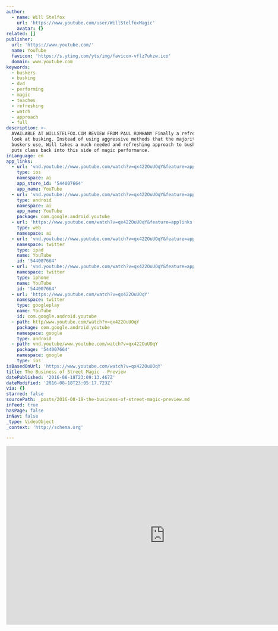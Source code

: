 ```yaml
---
author:
  - name: Will Stelfox
    url: 'https://www.youtube.com/user/WillStelfoxMagic'
    avatar: {}
related: []
publisher:
  url: 'https://www.youtube.com/'
  name: YouTube
  favicon: 'https://s.ytimg.com/yts/img/favicon-vflz7uhzw.ico'
  domain: www.youtube.com
keywords:
  - buskers
  - busking
  - dvd
  - performing
  - magic
  - teaches
  - refreshing
  - watch
  - approach
  - full
description: >-
  AVAILABLE AT WILLSTELFOX.COM REVIEW FROM PAUL ROMHANY Finally a refreshing
  look at busking. Instead of using aggressive methods that the majority of
  buskers use, Will takes a much needed and refreshing approach to busking that
  puts class back into this side of magic performance.
inLanguage: en
app_links:
  - url: 'vnd.youtube://www.youtube.com/watch?v=qx422OuUOqY&feature=applinks'
    type: ios
    namespace: ai
    app_store_id: '544007664'
    app_name: YouTube
  - url: 'vnd.youtube://www.youtube.com/watch?v=qx422OuUOqY&feature=applinks'
    type: android
    namespace: ai
    app_name: YouTube
    package: com.google.android.youtube
  - url: 'https://www.youtube.com/watch?v=qx422OuUOqY&feature=applinks'
    type: web
    namespace: ai
  - url: 'vnd.youtube://www.youtube.com/watch?v=qx422OuUOqY&feature=applinks'
    namespace: twitter
    type: ipad
    name: YouTube
    id: '544007664'
  - url: 'vnd.youtube://www.youtube.com/watch?v=qx422OuUOqY&feature=applinks'
    namespace: twitter
    type: iphone
    name: YouTube
    id: '544007664'
  - url: 'https://www.youtube.com/watch?v=qx422OuUOqY'
    namespace: twitter
    type: googleplay
    name: YouTube
    id: com.google.android.youtube
  - path: http/www.youtube.com/watch?v=qx422OuUOqY
    package: com.google.android.youtube
    namespace: google
    type: android
  - path: vnd.youtube/www.youtube.com/watch?v=qx422OuUOqY
    package: '544007664'
    namespace: google
    type: ios
isBasedOnUrl: 'https://www.youtube.com/watch?v=qx422OuUOqY'
title: The Business of Street Magic - Preview
datePublished: '2016-08-18T23:09:13.467Z'
dateModified: '2016-08-18T23:05:17.723Z'
via: {}
starred: false
sourcePath: _posts/2016-08-18-the-business-of-street-magic-preview.md
inFeed: true
hasPage: false
inNav: false
_type: VideoObject
_context: 'http://schema.org'

---
```

<iframe src="https://cdn.embedly.com/widgets/media.html?src=https%3A%2F%2Fwww.youtube.com%2Fembed%2Fqx422OuUOqY%3Ffeature%3Doembed&amp;url=http%3A%2F%2Fwww.youtube.com%2Fwatch%3Fv%3Dqx422OuUOqY&amp;image=https%3A%2F%2Fi.ytimg.com%2Fvi%2Fqx422OuUOqY%2Fhqdefault.jpg&amp;key=b7d04c9b404c499eba89ee7072e1c4f7&amp;type=text%2Fhtml&amp;schema=youtube" width="854" height="480" scrolling="no" frameborder="0" allowfullscreen="" style=""></iframe>